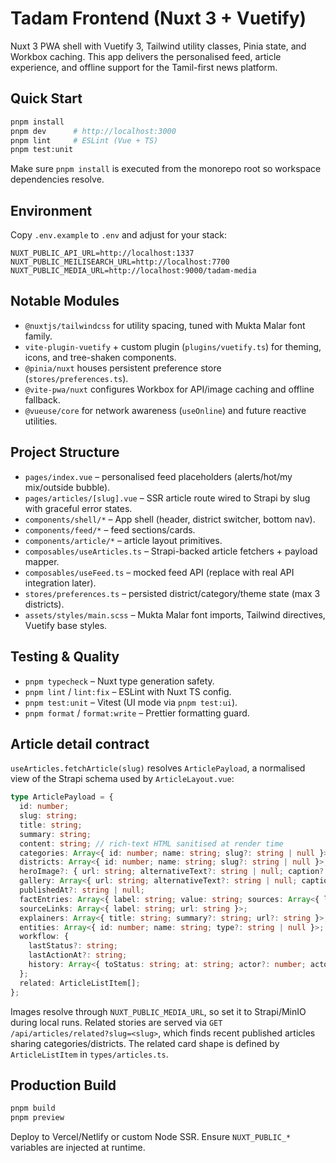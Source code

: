 # Tadam Frontend (Nuxt 3 + Vuetify)

Nuxt 3 PWA shell with Vuetify 3, Tailwind utility classes, Pinia state, and Workbox caching. This app delivers the personalised feed, article experience, and offline support for the Tamil-first news platform.

## Quick Start

```bash
pnpm install
pnpm dev      # http://localhost:3000
pnpm lint     # ESLint (Vue + TS)
pnpm test:unit
```

Make sure `pnpm install` is executed from the monorepo root so workspace dependencies resolve.

## Environment

Copy `.env.example` to `.env` and adjust for your stack:

```
NUXT_PUBLIC_API_URL=http://localhost:1337
NUXT_PUBLIC_MEILISEARCH_URL=http://localhost:7700
NUXT_PUBLIC_MEDIA_URL=http://localhost:9000/tadam-media
```

## Notable Modules

- `@nuxtjs/tailwindcss` for utility spacing, tuned with Mukta Malar font family.
- `vite-plugin-vuetify` + custom plugin (`plugins/vuetify.ts`) for theming, icons, and tree-shaken components.
- `@pinia/nuxt` houses persistent preference store (`stores/preferences.ts`).
- `@vite-pwa/nuxt` configures Workbox for API/image caching and offline fallback.
- `@vueuse/core` for network awareness (`useOnline`) and future reactive utilities.

## Project Structure

- `pages/index.vue` – personalised feed placeholders (alerts/hot/my mix/outside bubble).
- `pages/articles/[slug].vue` – SSR article route wired to Strapi by slug with graceful error states.
- `components/shell/*` – App shell (header, district switcher, bottom nav).
- `components/feed/*` – feed sections/cards.
- `components/article/*` – article layout primitives.
- `composables/useArticles.ts` – Strapi-backed article fetchers + payload mapper.
- `composables/useFeed.ts` – mocked feed API (replace with real API integration later).
- `stores/preferences.ts` – persisted district/category/theme state (max 3 districts).
- `assets/styles/main.scss` – Mukta Malar font imports, Tailwind directives, Vuetify base styles.

## Testing & Quality

- `pnpm typecheck` – Nuxt type generation safety.
- `pnpm lint` / `lint:fix` – ESLint with Nuxt TS config.
- `pnpm test:unit` – Vitest (UI mode via `pnpm test:ui`).
- `pnpm format` / `format:write` – Prettier formatting guard.

## Article detail contract

`useArticles.fetchArticle(slug)` resolves `ArticlePayload`, a normalised view of the Strapi schema used by `ArticleLayout.vue`:

```ts
type ArticlePayload = {
  id: number;
  slug: string;
  title: string;
  summary: string;
  content: string; // rich-text HTML sanitised at render time
  categories: Array<{ id: number; name: string; slug?: string | null }>;
  districts: Array<{ id: number; name: string; slug?: string | null }>;
  heroImage?: { url: string; alternativeText?: string | null; caption?: string | null } | null;
  gallery: Array<{ url: string; alternativeText?: string | null; caption?: string | null }>;
  publishedAt?: string | null;
  factEntries: Array<{ label: string; value: string; sources: Array<{ label: string; url: string }> }>;
  sourceLinks: Array<{ label: string; url: string }>;
  explainers: Array<{ title: string; summary?: string; url?: string }>;
  entities: Array<{ id: number; name: string; type?: string | null }>;
  workflow: {
    lastStatus?: string;
    lastActionAt?: string;
    history: Array<{ toStatus: string; at: string; actor?: number; actorRole?: string }>;
  };
  related: ArticleListItem[];
};
```

Images resolve through `NUXT_PUBLIC_MEDIA_URL`, so set it to Strapi/MinIO during local runs. Related stories are served via `GET /api/articles/related?slug=<slug>`, which finds recent published articles sharing categories/districts.
The related card shape is defined by `ArticleListItem` in `types/articles.ts`.

## Production Build

```bash
pnpm build
pnpm preview
```

Deploy to Vercel/Netlify or custom Node SSR. Ensure `NUXT_PUBLIC_*` variables are injected at runtime.
